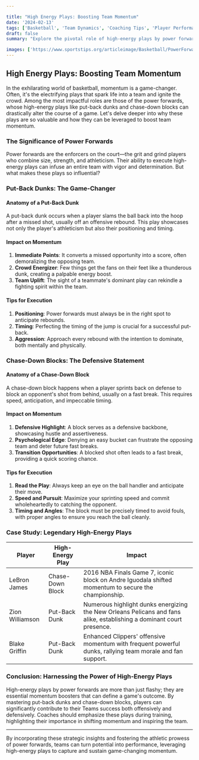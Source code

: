 ```yaml
---

title: "High Energy Plays: Boosting Team Momentum"
date: '2024-02-13'
tags: ['Basketball', 'Team Dynamics', 'Coaching Tips', 'Player Performance', 'Game Strategy', 'Power Forwards', 'Momentum Shifts', 'High-Energy Plays', 'Dunks', 'Blocks']
draft: false
summary: "Explore the pivotal role of high-energy plays by power forwards in basketball, examining how put-back dunks and chase-down blocks can significantly alter game momentum."

images: ['https://www.sportstips.org/articleimage/Basketball/PowerForward/high_energy_plays_boosting_team_momentum.webp']
---
```


## High Energy Plays: Boosting Team Momentum

In the exhilarating world of basketball, momentum is a game-changer. Often, it's the electrifying plays that spark life into a team and ignite the crowd. Among the most impactful roles are those of the power forwards, whose high-energy plays like put-back dunks and chase-down blocks can drastically alter the course of a game. Let's delve deeper into why these plays are so valuable and how they can be leveraged to boost team momentum.

### The Significance of Power Forwards

Power forwards are the enforcers on the court—the grit and grind players who combine size, strength, and athleticism. Their ability to execute high-energy plays can infuse an entire team with vigor and determination. But what makes these plays so influential?

### Put-Back Dunks: The Game-Changer

#### Anatomy of a Put-Back Dunk

A put-back dunk occurs when a player slams the ball back into the hoop after a missed shot, usually off an offensive rebound. This play showcases not only the player's athleticism but also their positioning and timing. 

#### Impact on Momentum

1. **Immediate Points**: It converts a missed opportunity into a score, often demoralizing the opposing team.
2. **Crowd Energizer**: Few things get the fans on their feet like a thunderous dunk, creating a palpable energy boost.
3. **Team Uplift**: The sight of a teammate's dominant play can rekindle a fighting spirit within the team.

#### Tips for Execution

1. **Positioning**: Power forwards must always be in the right spot to anticipate rebounds.
2. **Timing**: Perfecting the timing of the jump is crucial for a successful put-back.
3. **Aggression**: Approach every rebound with the intention to dominate, both mentally and physically.

### Chase-Down Blocks: The Defensive Statement

#### Anatomy of a Chase-Down Block

A chase-down block happens when a player sprints back on defense to block an opponent's shot from behind, usually on a fast break. This requires speed, anticipation, and impeccable timing.

#### Impact on Momentum

1. **Defensive Highlight**: A block serves as a defensive backbone, showcasing hustle and assertiveness.
2. **Psychological Edge**: Denying an easy bucket can frustrate the opposing team and deter future fast breaks.
3. **Transition Opportunities**: A blocked shot often leads to a fast break, providing a quick scoring chance.

#### Tips for Execution

1. **Read the Play**: Always keep an eye on the ball handler and anticipate their move.
2. **Speed and Pursuit**: Maximize your sprinting speed and commit wholeheartedly to catching the opponent.
3. **Timing and Angles**: The block must be precisely timed to avoid fouls, with proper angles to ensure you reach the ball cleanly.

### Case Study: Legendary High-Energy Plays

| Player          | High-Energy Play       | Impact                         |
| --------------- | ---------------------- | ------------------------------ |
| LeBron James    | Chase-Down Block       | 2016 NBA Finals Game 7, iconic block on Andre Iguodala shifted momentum to secure the championship. |
| Zion Williamson | Put-Back Dunk          | Numerous highlight dunks energizing the New Orleans Pelicans and fans alike, establishing a dominant court presence. |
| Blake Griffin   | Put-Back Dunk          | Enhanced Clippers' offensive momentum with frequent powerful dunks, rallying team morale and fan support. |

### Conclusion: Harnessing the Power of High-Energy Plays

High-energy plays by power forwards are more than just flashy; they are essential momentum boosters that can define a game's outcome. By mastering put-back dunks and chase-down blocks, players can significantly contribute to their Teams success both offensively and defensively. Coaches should emphasize these plays during training, highlighting their importance in shifting momentum and inspiring the team.

---

By incorporating these strategic insights and fostering the athletic prowess of power forwards, teams can turn potential into performance, leveraging high-energy plays to capture and sustain game-changing momentum.